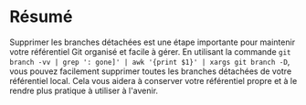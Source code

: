# Résumé

Supprimer les branches détachées est une étape importante pour maintenir votre référentiel Git organisé et facile à gérer. En utilisant la commande `git branch -vv | grep ': gone]' | awk '{print $1}' | xargs git branch -D`, vous pouvez facilement supprimer toutes les branches détachées de votre référentiel local. Cela vous aidera à conserver votre référentiel propre et à le rendre plus pratique à utiliser à l'avenir.
